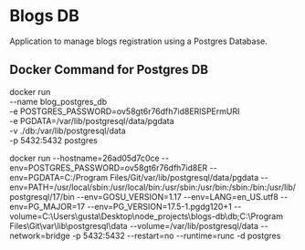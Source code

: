 # Blogs DB

Application to manage blogs registration using a Postgres Database.

## Docker Command for Postgres DB

docker run \
--name blog_postgres_db \
-e POSTGRES_PASSWORD=ov58gt6r76dfh7id8ERlSPErmURI \
-e PGDATA=/var/lib/postgresql/data/pgdata \
-v ./db:/var/lib/postgresql/data \
-p 5432:5432 postgres

docker run --hostname=26ad05d7c0ce --env=POSTGRES_PASSWORD=ov58gt6r76dfh7id8ER --env=PGDATA=C:/Program Files/Git/var/lib/postgresql/data/pgdata --env=PATH=/usr/local/sbin:/usr/local/bin:/usr/sbin:/usr/bin:/sbin:/bin:/usr/lib/postgresql/17/bin --env=GOSU_VERSION=1.17 --env=LANG=en_US.utf8 --env=PG_MAJOR=17 --env=PG_VERSION=17.5-1.pgdg120+1 --volume=C:\Users\gusta\Desktop\node_projects\blogs-db\db;C:\Program Files\Git\var\lib\postgresql\data --volume=/var/lib/postgresql/data --network=bridge -p 5432:5432 --restart=no --runtime=runc -d postgres
